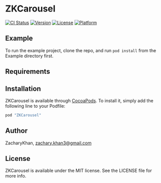 # ZKCarousel

[![CI Status](http://img.shields.io/travis/ZacharyKhan/ZKCarousel.svg?style=flat)](https://travis-ci.org/ZacharyKhan/ZKCarousel)
[![Version](https://img.shields.io/cocoapods/v/ZKCarousel.svg?style=flat)](http://cocoapods.org/pods/ZKCarousel)
[![License](https://img.shields.io/cocoapods/l/ZKCarousel.svg?style=flat)](http://cocoapods.org/pods/ZKCarousel)
[![Platform](https://img.shields.io/cocoapods/p/ZKCarousel.svg?style=flat)](http://cocoapods.org/pods/ZKCarousel)

## Example

To run the example project, clone the repo, and run `pod install` from the Example directory first.

## Requirements

## Installation

ZKCarousel is available through [CocoaPods](http://cocoapods.org). To install
it, simply add the following line to your Podfile:

```ruby
pod "ZKCarousel"
```

## Author

ZacharyKhan, zachary.khan3@gmail.com

## License

ZKCarousel is available under the MIT license. See the LICENSE file for more info.
